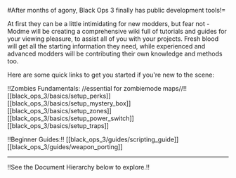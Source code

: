 #After months of agony, Black Ops 3 finally has public development tools!=

At first they can be a little intimidating for new modders, but fear not - Modme will be creating a comprehensive wiki full of tutorials and guides for your viewing pleasure, to assist all of you with your projects. Fresh blood will get all the starting information they need, while experienced and advanced modders will be contributing their own knowledge and methods too.

Here are some quick links to get you started if you're new to the scene:

!!Zombies Fundamentals: //essential for zombiemode maps//!!
[[black_ops_3/basics/setup_perks]]
[[black_ops_3/basics/setup_mystery_box]]
[[black_ops_3/basics/setup_zones]]
[[black_ops_3/basics/setup_power_switch]]
[[black_ops_3/basics/setup_traps]]

!!Beginner Guides:!!
[[black_ops_3/guides/scripting_guide]]
[[black_ops_3/guides/weapon_porting]]

--- 

!!See the Document Hierarchy below to explore.!!